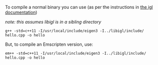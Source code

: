 To compile a normal binary you can use (as per the instructions in [the igl documentation](https://github.com/libigl/libigl/blob/master/README.md))

_note: this assumes libigl is in a sibling directory_

```
g++ -std=c++11 -I/usr/local/include/eigen3 -I../libigl/include/ hello.cpp -o hello
```

But, to compile an Emscripten version, use:

```
em++ -std=c++11 -I/usr/local/include/eigen3 -I../libigl/include/ hello.cpp -o hello
```
